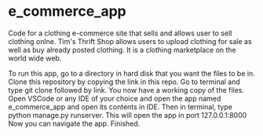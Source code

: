 # e_commerce_app
Code for a clothing e-commerce site that sells and allows user to sell clothing onlne. Tim's Thrift Shop allows users to 
upload clothing for sale as well as buy already posted clothing. It is a clothing marketplace on the world wide web.

To run this app, go to a directory in hard disk that you want the files to be in. Clone this repository by copying the link 
in this repo. Go to terminal and type git clone followed by link. You now have a working copy of the files. Open VSCode or 
any IDE of your choice and open the app named e_commerce_app and open its contents in IDE. Then in terminal, type python 
manage.py runserver. This will open the app in port 127.0.0.1:8000 Now you can navigate the app. Finished.

